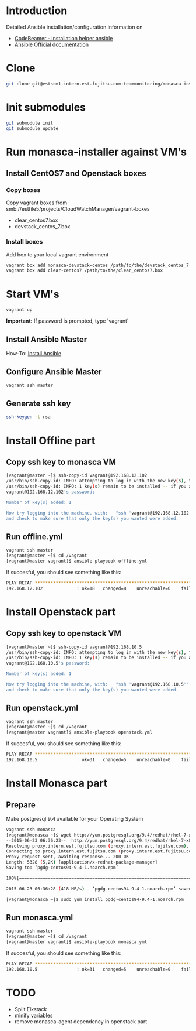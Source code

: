# Introduction

Detailed Ansible installation/configuration information on
* [CodeBeamer - Installation helper ansible](http://wwwi.est.fujitsu.com/cb/wiki/35690)
* [Ansible Official documentation](http://docs.ansible.com/intro.html)

# Clone
```bash
git clone git@estscm1.intern.est.fujitsu.com:teammonitoring/monasca-installer.git
```

# Init submodules
```bash
git submodule init
git submodule update
```

# Run monasca-installer against VM's

## Install CentOS7 and Openstack boxes

### Copy boxes
Copy vagrant boxes from smb://estfile5/projects/CloudWatchManager/vagrant-boxes
* clear_centos7.box
* devstack_centos_7.box

### Install boxes
Add box to your local vagrant environment
```bash
vagrant box add monasca-devstack-centos /path/to/the/devstack_centos_7.box
vagrant box add clear-centos7 /path/to/the/clear_centos7.box
```

# Start VM's

```bash
vagrant up
```

__Important:__ If password is prompted, type 'vagrant'

## Install Ansible Master
How-To: [Install Ansible](http://wwwi.est.fujitsu.com/cb/wiki/35690#section-Installation)

## Configure Ansible Master

```bash
vagrant ssh master
```

## Generate ssh key

```bash
ssh-keygen -t rsa
```

# Install Offline part

## Copy ssh key to monasca VM
```bash
[vagrant@master ~]$ ssh-copy-id vagrant@192.168.12.102
/usr/bin/ssh-copy-id: INFO: attempting to log in with the new key(s), to filter out any that are already installed
/usr/bin/ssh-copy-id: INFO: 1 key(s) remain to be installed -- if you are prompted now it is to install the new keys
vagrant@192.168.12.102's password: 

Number of key(s) added: 1

Now try logging into the machine, with:   "ssh 'vagrant@192.168.12.102'"
and check to make sure that only the key(s) you wanted were added.
```

## Run offline.yml

```bash
vagrant ssh master
[vagrant@master ~]$ cd /vagrant
[vagrant@master vagrant]$ ansible-playbook offline.yml
```

If succesful, you should see something like this:

```bash
PLAY RECAP ******************************************************************** 
192.168.12.102             : ok=18   changed=8    unreachable=0    failed=0
```

# Install Openstack part

## Copy ssh key to openstack VM
```bash
[vagrant@master ~]$ ssh-copy-id vagrant@192.168.10.5
/usr/bin/ssh-copy-id: INFO: attempting to log in with the new key(s), to filter out any that are already installed
/usr/bin/ssh-copy-id: INFO: 1 key(s) remain to be installed -- if you are prompted now it is to install the new keys
vagrant@192.168.10.5's password: 

Number of key(s) added: 1

Now try logging into the machine, with:   "ssh 'vagrant@192.168.10.5'"
and check to make sure that only the key(s) you wanted were added.
```

## Run openstack.yml

```bash
vagrant ssh master
[vagrant@master ~]$ cd /vagrant
[vagrant@master vagrant]$ ansible-playbook openstack.yml
```

If succesful, you should see something like this:

```bash
PLAY RECAP ******************************************************************** 
192.168.10.5               : ok=31   changed=5    unreachable=0    failed=0
```

# Install Monasca part

## Prepare

Make postgresql 9.4 available for your Operating System

```bash
vagrant ssh monasca
[vagrant@monasca ~]$ wget http://yum.postgresql.org/9.4/redhat/rhel-7-x86_64/pgdg-centos94-9.4-1.noarch.rpm
--2015-06-23 06:36:23--  http://yum.postgresql.org/9.4/redhat/rhel-7-x86_64/pgdg-centos94-9.4-1.noarch.rpm
Resolving proxy.intern.est.fujitsu.com (proxy.intern.est.fujitsu.com)... 192.168.210.81
Connecting to proxy.intern.est.fujitsu.com (proxy.intern.est.fujitsu.com)|192.168.210.81|:8080... connected.
Proxy request sent, awaiting response... 200 OK
Length: 5328 (5,2K) [application/x-redhat-package-manager]
Saving to: ‘pgdg-centos94-9.4-1.noarch.rpm’

100%[============================================================================>] 5.328       --.-K/s   in 0s      

2015-06-23 06:36:28 (418 MB/s) - ‘pgdg-centos94-9.4-1.noarch.rpm’ saved [5328/5328]

[vagrant@monasca ~]$ sudo yum install pgdg-centos94-9.4-1.noarch.rpm
```

## Run monasca.yml

```bash
vagrant ssh master
[vagrant@master ~]$ cd /vagrant
[vagrant@master vagrant]$ ansible-playbook monasca.yml
```

If succesful, you should see something like this:

```bash
PLAY RECAP ******************************************************************** 
192.168.10.5               : ok=31   changed=5    unreachable=0    failed=0
```

# TODO
* Split Elkstack
* minify variables
* remove monasca-agent dependency in openstack part